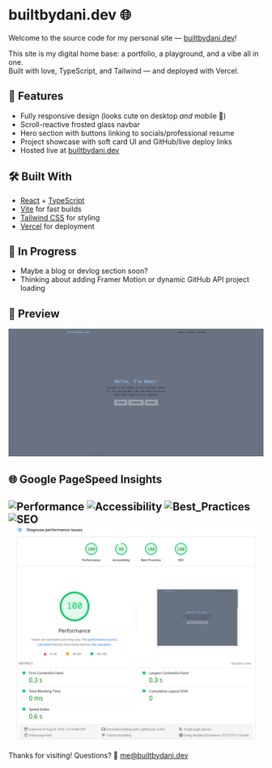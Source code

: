# builtbydani.dev 🌐

Welcome to the source code for my personal site — [builtbydani.dev](https://builtbydani.dev)!

This site is my digital home base: a portfolio, a playground, and a vibe all in one.  
Built with love, TypeScript, and Tailwind — and deployed with Vercel.

## 🌈 Features

- Fully responsive design (looks cute on desktop *and* mobile 💖)
- Scroll-reactive frosted glass navbar
- Hero section with buttons linking to socials/professional resume
- Project showcase with soft card UI and GitHub/live deploy links
- Hosted live at [builtbydani.dev](https://builtbydani.dev)

## 🛠️ Built With

- [React](https://reactjs.org/) + [TypeScript](https://www.typescriptlang.org/)
- [Vite](https://vitejs.dev/) for fast builds
- [Tailwind CSS](https://tailwindcss.com/) for styling
- [Vercel](https://vercel.com/) for deployment

## 🚧 In Progress

- Maybe a blog or devlog section soon?
- Thinking about adding Framer Motion or dynamic GitHub API project loading

## 📸 Preview

![builtbydani.dev screenshot](./screenshot.png)

## 🌐 Google PageSpeed Insights
![Performance](https://img.shields.io/badge/Performance-100-brightgreen)
![Accessibility](https://img.shields.io/badge/Accessibility-90-yellowgreen)
![Best_Practices](https://img.shields.io/badge/Best%20Practices-100-brightgreen)
![SEO](https://img.shields.io/badge/SEO-100-brightgreen)
![Screenshot for verification](./metrics.png)
---

Thanks for visiting!
Questions?
🖤 [me@builtbydani.dev](mailto:me@builtbydani.dev)
